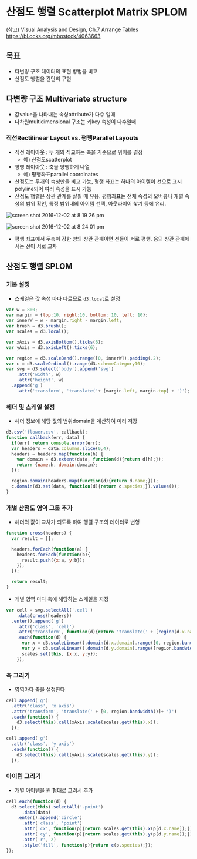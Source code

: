산점도 행렬 Scatterplot Matrix SPLOM
===

(참고)
Visual Analysis and Design, Ch.7 Arrange Tables
https://bl.ocks.org/mbostock/4063663


목표
---
- 다변량 구조 데이터의 표현 방법을 비교
- 산점도 행렬을 간단히 구현

다변량 구조 Multivariate structure
---
 - 값value을 나타내는 속성attribute가 다수 일때
 - 다차원multidimensional 구조는 키key 속성이 다수일때

### 직선Rectilinear Layout vs. 평행Parallel Layouts
- 직선 레이아웃 : 두 개의 직교하는 축을 기준으로 위치를 결정
  - 예) 산점도scatterplot
- 평행 레이아웃 : 축을 평행하게 나열
  - 예) 평행좌표parallel coordinates
- 산점도는 두개의 속성만을 비교 가능, 평행 좌표는 하나의 아이템이 선으로 표시polyline되어 여러 속성을 표시 가능
- 산점도 행렬은 상관 관계를 살필 때 유용. 평행좌표는 전체 속성의 오버뷰나 개별 속성의 범위 확인, 특정 범위내의 아이템 선택, 아웃라이어 찾기 등에 유리.

![screen shot 2016-12-02 at 8 19 26 pm](https://cloud.githubusercontent.com/assets/253408/20832268/bcabcf50-b8cc-11e6-940b-c0b4f9020f5e.png)


![screen shot 2016-12-02 at 8 24 01 pm](https://cloud.githubusercontent.com/assets/253408/20832362/4b3969bc-b8cd-11e6-981a-0cfc58bcc0b3.png)

- 평행 좌표에서 두축이 강한 양의 상관 관계이면 선들이 서로 평행. 음의 상관 관계에서는 선이 서로 교차

산점도 행렬 SPLOM
---

### 기본 설정

- 스케일은 값 속성 마다 다르므로 `d3.local`로 설정

```javascript
var w = 800;
var margin = {top:10, right:10, bottom: 10, left: 10};
var innerW = w - margin.right - margin.left;
var brush = d3.brush();
var scales = d3.local();

var xAxis = d3.axisBottom().ticks(6);
var yAxis = d3.axisLeft().ticks(6);

var region = d3.scaleBand().range([0, innerW]).padding(.2);
var c = d3.scaleOrdinal().range(d3.schemeCategory10);
var svg = d3.select('body').append('svg')
    .attr('width', w)
    .attr('height', w)
  .append('g')
    .attr('transform', 'translate('+ [margin.left, margin.top] + ')');
```

### 헤더 및 스케일 설정

- 헤더 정보에 해당 값의 범위domain을 계산하여 미리 저장
```javascript
d3.csv('flower.csv', callback);
function callback(err, data) {
  if(err) return console.error(err);
  var headers = data.columns.slice(0,4);
  headers = headers.map(function(h) {
    var domain = d3.extent(data, function(d){return d[h];});
    return {name:h, domain:domain};
  });

  region.domain(headers.map(function(d){return d.name;}));
  c.domain(d3.set(data, function(d){return d.species;}).values());
}
```


### 개별 산점도 영역 그룹 추가

- 헤더의 값이 교차가 되도록 하여 행렬 구조의 데이터로 변형

```javascript
function cross(headers) {
  var result = [];

  headers.forEach(function(a) {
    headers.forEach(function(b){
      result.push({x:a, y:b});
    });
  });

  return result;
}
```

- 개별 영역 마다 축에 해당하는 스케일을 지정
```javascript
var cell = svg.selectAll('.cell')
    .data(cross(headers))
  .enter().append('g')
    .attr('class', 'cell')
    .attr('transform', function(d){return 'translate(' + [region(d.x.name), innerW - region(d.y.name)- region.bandwidth()]+ ')'})
    .each(function(d) {
      var x = d3.scaleLinear().domain(d.x.domain).range([0, region.bandwidth()]);
      var y = d3.scaleLinear().domain(d.y.domain).range([region.bandwidth(), 0]);
      scales.set(this, {x:x, y:y});
    });
```

### 축 그리기

- 영역마다 축을 설정한다

``` javascript
cell.append('g')
  .attr('class', 'x axis')
  .attr('transform', 'translate(' + [0, region.bandwidth()]+ ')')
  .each(function() {
    d3.select(this).call(xAxis.scale(scales.get(this).x));
  });

cell.append('g')
  .attr('class', 'y axis')
  .each(function() {
    d3.select(this).call(yAxis.scale(scales.get(this).y));
  });
```

### 아이템 그리기

- 개별 아이템을 원 형태로 그려서 추가
```javascript
cell.each(function(d) {
  d3.select(this).selectAll('.point')
      .data(data)
    .enter().append('circle')
      .attr('class', 'point')
      .attr('cx', function(p){return scales.get(this).x(p[d.x.name]);})
      .attr('cy', function(p){return scales.get(this).y(p[d.y.name]);})
      .attr('r', 2)
      .style('fill', function(p){return c(p.species);});
});
```
